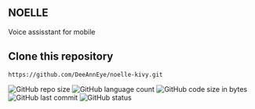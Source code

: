## NOELLE

Voice assisstant for mobile

## Clone this repository

```https://github.com/DeeAnnEye/noelle-kivy.git```
<br/>

![GitHub repo size](https://img.shields.io/github/repo-size/DeeAnnEye/noelle-kivy) ![GitHub language count](https://img.shields.io/github/languages/count/DeeAnnEye/noelle-kivy) ![GitHub code size in bytes](https://img.shields.io/github/languages/code-size/DeeAnnEye/noelle-kivy) ![GitHub last commit](https://img.shields.io/github/last-commit/DeeAnnEye/noelle-kivy) ![GitHub status](https://img.shields.io/badge/status-complete-success)